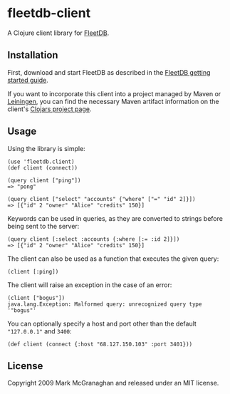 # fleetdb-client

A Clojure client library for [FleetDB](http://fleetdb.org).


## Installation

First, download and start FleetDB as described in the [FleetDB getting started guide](http://fleetdb.org/docs/getting_started.html).

If you want to incorporate this client into a project managed by Maven or [Leiningen](http://github.com/technomancy/leiningen), you can find the necessary Maven artifact information on the client's [Clojars project page](http://clojars.org/fleetdb-client).

## Usage

Using the library is simple:
 
    (use 'fleetdb.client)
    (def client (connect))
    
    (query client ["ping"])
    => "pong"

    (query client ["select" "accounts" {"where" ["=" "id" 2]}])
    => [{"id" 2 "owner" "Alice" "credits" 150}]
    
Keywords can be used in queries, as they are converted to strings before being sent to the server:

    (query client [:select :accounts {:where [:= :id 2]}])
    => [{"id" 2 "owner" "Alice" "credits" 150}]

The client can also be used as a function that executes the given query:

    (client [:ping])

The client will raise an exception in the case of an error:

    (client ["bogus"])
    java.lang.Exception: Malformed query: unrecognized query type '"bogus"'

You can optionally specify a host and port other than the default `"127.0.0.1"` and `3400`:

    (def client (connect {:host "68.127.150.103" :port 3401}))

## License

Copyright 2009 Mark McGranaghan and released under an MIT license.
